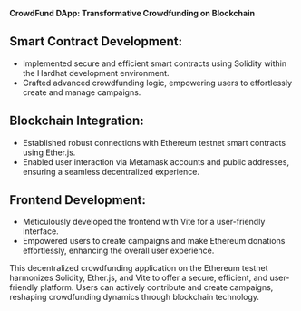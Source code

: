 
**CrowdFund DApp: Transformative Crowdfunding on Blockchain**

Smart Contract Development:
--------------------------
* Implemented secure and efficient smart contracts using Solidity within the Hardhat development environment.
* Crafted advanced crowdfunding logic, empowering users to effortlessly create and manage campaigns.


Blockchain Integration:
----------------------
* Established robust connections with Ethereum testnet smart contracts using Ether.js.
* Enabled user interaction via Metamask accounts and public addresses, ensuring a seamless decentralized experience.

Frontend Development:
---------------------
* Meticulously developed the frontend with Vite for a user-friendly interface.
* Empowered users to create campaigns and make Ethereum donations effortlessly, enhancing the overall user experience.


This decentralized crowdfunding application on the Ethereum testnet harmonizes Solidity, Ether.js, and Vite to offer a secure, efficient,
and user-friendly platform. Users can actively contribute and create 
campaigns, reshaping crowdfunding dynamics through blockchain technology.






